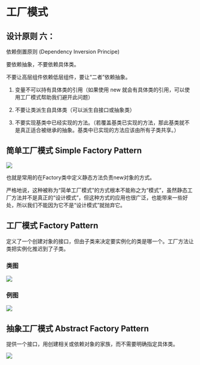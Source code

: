 # 工厂模式

## 设计原则 六：
依赖倒置原则 (Dependency Inversion Principe)

要依赖抽象，不要依赖具体类。

不要让高层组件依赖低层组件，要让“二者”依赖抽象。

1. 变量不可以持有具体类的引用（如果使用 new 就会有具体类的引用，可以使用工厂模式帮助我们避开此问题）

2. 不要让类派生自具体类（可以派生自接口或抽象类）

3. 不要实现基类中已经实现的方法。（若覆盖基类已实现的方法，那此基类就不是真正适合被继承的抽象。基类中已实现的方法应该由所有子类共享。）

## 简单工厂模式 Simple Factory Pattern
![](http://oov0wb0gl.bkt.clouddn.com/2017-06-06-14965702919588.jpg?imageMogr2/thumbnail/!50p/blur/1x0/quality/75|imageslim)

也就是常用的在Factory类中定义静态方法负责new对象的方式。

严格地说，这种被称为“简单工厂模式”的方式根本不能称之为“模式”，虽然静态工厂方法并不是真正的“设计模式”，但这种方式的应用也很广泛，也能带来一些好处，所以我们不能因为它不是“设计模式”就抛弃它。

## 工厂模式 Factory Pattern

定义了一个创建对象的接口，但由子类来决定要实例化的类是哪一个。工厂方法让类把实例化推迟到了子类。
### 类图
![](http://oov0wb0gl.bkt.clouddn.com/2017-06-06-14965707463136.jpg?imageMogr2/thumbnail/!50p/blur/1x0/quality/75|imageslim)

### 例图
![](http://oov0wb0gl.bkt.clouddn.com/2017-06-06-14965704463626.jpg?imageMogr2/thumbnail/!50p/blur/1x0/quality/75|imageslim)


## 抽象工厂模式 Abstract Factory Pattern
提供一个接口，用创建相关或依赖对象的家族，而不需要明确指定具体类。

![](http://oov0wb0gl.bkt.clouddn.com/2017-06-06-14965717879510.jpg?imageMogr2/thumbnail/!50p/blur/1x0/quality/75|imageslim)

